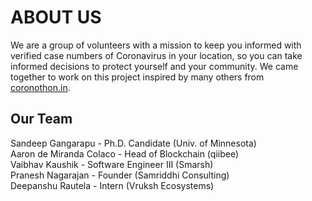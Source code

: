 # ABOUT US
We are a group of volunteers with a mission to keep you informed with verified case numbers of Coronavirus in your location, so you can take informed decisions to protect yourself and your community. We came together to work on this project inspired by many others from [coronothon.in](coronothon.in).

## Our Team
Sandeep Gangarapu - Ph.D. Candidate (Univ. of Minnesota) \
Aaron de Miranda Colaco - Head of Blockchain (qiibee) \
Vaibhav Kaushik - Software Engineer III (Smarsh) \
Pranesh Nagarajan - Founder (Samriddhi Consulting) \
Deepanshu Rautela - Intern (Vruksh Ecosystems)

